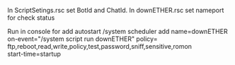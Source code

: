 In ScriptSetings.rsc set BotId and ChatId.
In downETHER.rsc set nameport for check status

Run in console for add autostart
/system scheduler
add name=downETHER on-event="/system script run downETHER" policy=\
    ftp,reboot,read,write,policy,test,password,sniff,sensitive,romon \
    start-time=startup
